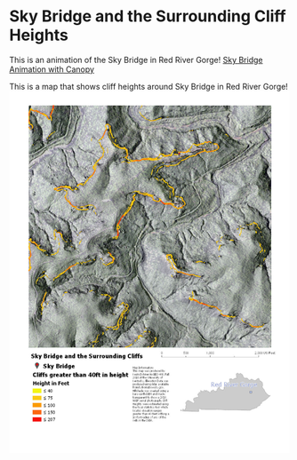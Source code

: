 # Sky Bridge and the Surrounding Cliff Heights

This is an animation of the Sky Bridge in Red River Gorge!
[Sky Bridge Animation with Canopy](https://www.youtube.com/watch?v=u8aNy3jDmtc)

This is a map that shows cliff heights around Sky Bridge in Red River Gorge!
[![Sky Bridge and the Surrounding Cliffs](../elevation/graphics/SkyBridgeCliffMap_72.jpg)](../elevation/graphics/SkyBridgeCliffMap_300.jpg)
